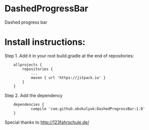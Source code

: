 # DashedProgressBar
Dashed progress bar

# Install instructions:

Step 1. Add it in your root build.gradle at the end of repositories:
```
	allprojects {
		repositories {
			...
			maven { url 'https://jitpack.io' }
		}
	}
```
Step 2. Add the dependency
```
	dependencies {
	        compile 'com.github.akokulyuk:DashedProgressBar:1.0'
	}
```

Special thanks to
http://123fahrschule.de/
